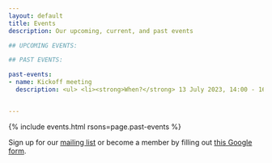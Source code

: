 ```yaml
---
layout: default
title: Events
description: Our upcoming, current, and past events

## UPCOMING EVENTS:

## PAST EVENTS:

past-events:
- name: Kickoff meeting
  description: <ul> <li><strong>When?</strong> 13 July 2023, 14:00 - 16:00</li> <li><strong>Where?</strong> Friedrich-Sommer-Raum IB 1/103</li> <li><strong>What?</strong> A friendly meeting to get to know other women in math, with lightning talks about our research. Everyone is welcome to introduce themselves and give a 5 minute talk about their research.</li> <li><strong>How do I sign up?</strong> Anyone can show up. If you want to give a lightning talk, email the organizers by July 10.</li> </ul>


---
```

{% include events.html rsons=page.past-events %}

Sign up for our [mailing list](https://lists.ruhr-uni-bochum.de/mailman/listinfo/women-in-maths) or become a member by filling out [this Google form](https://docs.google.com/forms/d/e/1FAIpQLSdmaadCNGYQ25b-C8ToJdVUVEInu_W2b99f71fXeSLqNCN-1Q/viewform?usp=sf_link).
